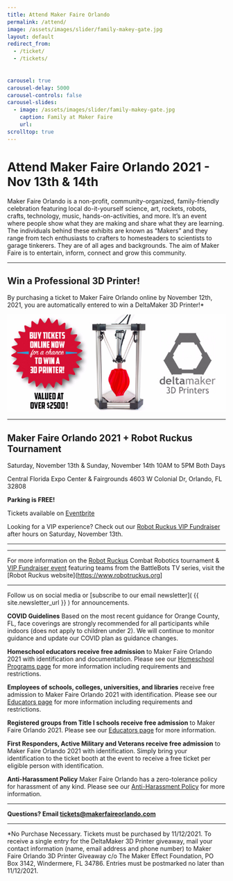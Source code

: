 ```yaml
---
title: Attend Maker Faire Orlando
permalink: /attend/
image: /assets/images/slider/family-makey-gate.jpg  
layout: default
redirect_from:
  - /ticket/
  - /tickets/


carousel: true
carousel-delay: 5000
carousel-controls: false
carousel-slides:
  - image: /assets/images/slider/family-makey-gate.jpg  
    caption: Family at Maker Faire
    url:
scrolltop: true
---
```


# Attend Maker Faire Orlando 2021 - Nov 13th & 14th
Maker Faire Orlando is a non-profit, community-organized, family-friendly celebration featuring local do-it-yourself science, art, rockets, robots, crafts, technology, music, hands-on-activities, and more. It’s an event where people show what they are making and share what they are learning. The individuals behind these exhibits are known as “Makers” and they range from tech enthusiasts to crafters to homesteaders to scientists to garage tinkerers. They are of all ages and backgrounds. The aim of Maker Faire is to entertain, inform, connect and grow this community.

---
## Win a Professional 3D Printer!
By purchasing a ticket to Maker Faire Orlando online by November 12th, 2021, you are automatically entered to win a DeltaMaker 3D Printer!*  

![3D Printer giveaway](/assets/images/deltamaker-giveaway.jpg)

---
## Maker Faire Orlando 2021 + Robot Ruckus Tournament

Saturday, November 13th & Sunday, November 14th  10AM to 5PM Both Days

Central Florida Expo Center & Fairgrounds
4603 W Colonial Dr, Orlando, FL 32808

**Parking is FREE!**

Tickets available on [Eventbrite](https://makerfaireorlando.eventbrite.com)

Looking for a VIP experience? Check out our [Robot Ruckus VIP Fundraiser](https://ruckusvip.eventbrite.com) after hours on Saturday, November 13th.

---

<div id="eventbrite-widget-container-164640154133"></div>

<script src="https://www.eventbrite.com/static/widgets/eb_widgets.js"></script>

<script type="text/javascript">
    var exampleCallback = function() {
        console.log('Order complete!');
    };

    window.EBWidgets.createWidget({
        // Required
        widgetType: 'checkout',
        eventId: '164640154133',
        iframeContainerId: 'eventbrite-widget-container-164640154133',

        // Optional
        iframeContainerHeight: 900,  // Widget height in pixels. Defaults to a minimum of 425px if not provided
        onOrderComplete: exampleCallback  // Method called when an order has successfully completed
    });
</script>


---
For more information on the [Robot Ruckus](https://www.robotruckus.org) Combat Robotics tournament & [VIP Fundraiser event](https://ruckusvip.eventbrite.com) featuring teams from the BattleBots TV series, visit the [Robot Ruckus website](https://www.robotruckus.org]
___

Follow us on social media or [subscribe to our email newsletter]( {{ site.newsletter_url }} ) for announcements.

**COVID Guidelines** Based on the most recent guidance for Orange County, FL, face coverings are strongly recommended for all participants while indoors (does not apply to children under 2). We will continue to monitor guidance and update our COVID plan as guidance changes.

**Homeschool educators receive free admission** to Maker Faire Orlando 2021 with identification and documentation.
Please see our [Homeschool Programs page](/homeschool) for more information including requirements and restrictions.

**Employees of schools, colleges, universities, and libraries** receive free admission to Maker Faire Orlando 2021 with identification.
Please see our [Educators page](/educators) for more information including requirements and restrictions.

**Registered groups from Title I schools receive free admission** to Maker Faire Orlando 2021.
Please see our [Educators page](/educators) for more information.

**First Responders, Active Military and Veterans receive free admission** to Maker Faire Orlando 2021 with identification. Simply bring your identification to the ticket booth at the event to receive a free ticket per eligible person with identification.

**Anti-Harassment Policy** Maker Faire Orlando has a zero-tolerance policy for harassment of any kind. Please see our [Anti-Harassment Policy](/anti-harassment) for more information.

---

**Questions? Email <tickets@makerfaireorlando.com>**

---

*No Purchase Necessary. Tickets must be purchased by 11/12/2021. To receive a single entry for the DeltaMaker 3D Printer giveaway, mail your contact information (name, email address and phone number) to Maker Faire Orlando 3D Printer Giveaway c/o The Maker Effect Foundation, PO Box 3142, Windermere, FL 34786. Entries must be postmarked no later than 11/12/2021.
